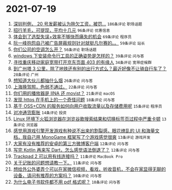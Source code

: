 # 2021-07-19

1. [深圳判例， 20 号发薪被认为拖欠工资，被罚...](https://www.v2ex.com/t/790299) `186条评论` `职场话题`
1. [招行羊毛，可提现，平均十几元](https://www.v2ex.com/t/790417) `96条评论` `优惠信息`
1. [体会到了选型失误+效率不够快而痛失的机会](https://www.v2ex.com/t/790304) `69条评论` `程序员`
1. [阮一峰抱怨自己被广告屏蔽规则针对就挺凡尔赛的。。](https://www.v2ex.com/t/790313) `59条评论` `站长`
1. [你们公司的空调怎么开？](https://www.v2ex.com/t/790284) `56条评论` `职场话题`
1. [windows 下安装命令行工具的正确姿势是怎样的？](https://www.v2ex.com/t/790320) `39条评论` `问与答`
1. [寻找重庆移动家庭宽带打开京东页面 403 的有缘人](https://www.v2ex.com/t/790297) `34条评论` `宽带症候群`
1. [到广州塔 3 公里，除了地铁还有别的出行方式么？最近好像不让骑自行车了？](https://www.v2ex.com/t/790295) `28条评论` `广州`
1. [想知道大伙儿都抽什么烟](https://www.v2ex.com/t/790408) `26条评论` `问与答`
1. [上海换驾照，色弱不通过。](https://www.v2ex.com/t/790428) `22条评论` `问与答`
1. [你们用的播放器是 IINA 还 movist？](https://www.v2ex.com/t/790444) `21条评论` `macOS`
1. [发现 https 在手机上的一个奇怪问题](https://www.v2ex.com/t/790395) `18条评论` `问与答`
1. [基于 OSS+CDN 的服务如何向用户收取流量以及存储费用呢](https://www.v2ex.com/t/790318) `15条评论` `程序员`
1. [对冲通货膨胀](https://www.v2ex.com/t/790344) `14条评论` `投资`
1. [Linux 环境下火狐浏览器在浏览谷歌搜索结果和切换标签页过程中严重卡顿](https://www.v2ex.com/t/790400) `13条评论` `浏览器`
1. [感觉用游戏引擎开发游戏有种说不出来的割裂感，眼花缭乱的 UI 和海量文档，我自己用 MonoGame 框架写了个游戏感觉很爽](https://www.v2ex.com/t/790323) `13条评论` `游戏开发`
1. [大家有没有推荐的安卓的第三方微博客户端](https://www.v2ex.com/t/790413) `12条评论` `问与答`
1. [写完 Kotlin 再来写 Dart，怎么感觉语法倒退了？](https://www.v2ex.com/t/790324) `12条评论` `问与答`
1. [Trackpad 2 可以用有线连接吗？](https://www.v2ex.com/t/790309) `11条评论` `MacBook Pro`
1. [关于记账的问题想请教一下。](https://www.v2ex.com/t/790296) `11条评论` `问与答`
1. [想给外公外婆弄个可以在家微信视频，看戏，听收音机，不会在家显得无聊的设备，请问有推荐的方案吗？](https://www.v2ex.com/t/790429) `10条评论` `问与答`
1. [为什么电子书软件都不用 pdf 格式呢？](https://www.v2ex.com/t/790287) `10条评论` `问与答`
